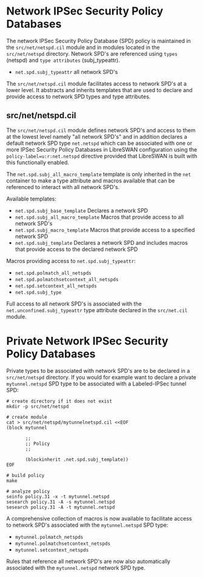 # Network IPSec Security Policy Databases

The network IPSec Security Policy Database (SPD) policy is maintained
in the `src/net/netspd.cil` module and in modules located in the
`src/net/netspd` directory. Network SPD's are referenced using
`types` (netspd) and `type attributes` (subj_typeattr).

* `net.spd.subj_typeattr` all network SPD's

The `src/net/netspd.cil` module facilitates access to network
SPD's at a lower level. It abstracts and inherits templates that
are used to declare and provide access to network SPD types and
type attributes.

## src/net/netspd.cil

The `src/net/netspd.cil` module defines network SPD's and access
to them at the lowest level namely "all network SPD's" and in
addition declares a default network SPD type `net.netspd` which can be
associated with one or more IPSec Security Policy Databases in
LibreSWAN configuration using the `policy-label=u:r:net.netspd`
directive provided that LibreSWAN is built with this functionally
enabled.

The `net.spd.subj_all_macro_template` template is only inherited in
the `net` container to make a type attribute and macros available that
can be referenced to interact with all network SPD's.

Available templates:

* `net.spd.subj_base_template` Declares a network SPD
* `net.spd.subj_all_macro_template` Macros that provide access to all
network SPD's
* `net.spd.subj_macro_template` Macros that provide access to
a specified network SPD
* `net.spd.subj_template` Declares a network SPD and includes
macros that provide access to the declared network SPD

Macros providing access to `net.spd.subj_typeattr`:

* `net.spd.polmatch_all_netspds`
* `net.spd.polmatchsetcontext_all_netspds`
* `net.spd.setcontext_all_netspds`
* `net.spd.subj_type`

Full access to all network SPD's is associated with the
`net.unconfined.subj_typeattr` type attribute declared in the
`src/net.cil` module.

# Private Network IPSec Security Policy Databases

Private types to be associated with network SPD's are to be
declared in a `src/net/netspd` directory. If you would for
example want to declare a private `mytunnel.netspd` SPD type to
be associated with a Labeled-IPSec tunnel SPD:

```
# create directory if it does not exist
mkdir -p src/net/netspd

# create module
cat > src/net/netspd/mytunnelnetspd.cil <<EOF
(block mytunnel

       ;;
       ;; Policy
       ;;

       (blockinherit .net.spd.subj_template))
EOF

# build policy
make

# analyze policy
seinfo policy.31 -x -t mytunnel.netspd
sesearch policy.31 -A -s mytunnel.netspd
sesearch policy.31 -A -t mytunnel.netspd
```
A comprehensive collection of macros is now available to facilitate
access to network SPD's associated with the `mytunnel.netspd` SPD
type:

* `mytunnel.polmatch_netspds`
* `mytunnel.polmatchsetcontext_netspds`
* `mytunnel.setcontext_netspds`

Rules that reference all network SPD's are now also automatically
associated with the `mytunnel.netspd` network SPD type.
